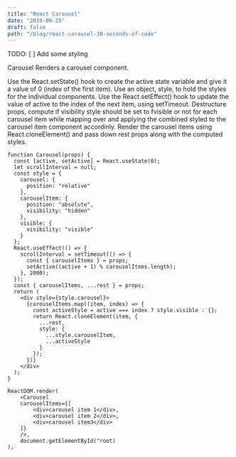```yaml
---
title: "React Carousel"
date: "2019-09-25"
draft: false
path: "/blog/react-carousel-30-seconds-of-code"
---
```

TODO: 
[  ] Add some styling 

Carousel
Renders a carousel component.

Use the React.setState() hook to create the active state variable and give it a value of 0 (index of the first item). Use an object, style, to hold the styles for the individual components. Use the React.setEffect()
hook to update the value of active to the index of the next item, using setTimeout.
Destructure props, compute if visibility style should be set to fvisible or not for each carousel item while mapping over and applying the combined styled to the carousel item component accordinly. Render the carousel items using React.cloneElement() and pass down rest props along with the computed styles.
```
function Carousel(props) {
  const [active, setActive] = React.useState(0);
  let scrollInterval = null;
  const style = {
    carousel: {
      position: "relative"
    },
    carouselItem: {
      position: "absolute",
      visibility: "hidden"
    },
    visible: {
      visibility: "visible"
    }
  };
  React.useEffect(() => {
    scrollInterval = setTimeout(() => {
      const { carouselItems } = props;
      setActive((active + 1) % carouselItems.length);
    }, 2000);
  });
  const { carouselItems, ...rest } = props;
  return (
    <div style={style.carousel}>
      {carouselItems.map((item, index) => {
        const activeStyle = active === index ? style.visible : {};
        return React.cloneElement(item, {
          ...rest,
          style: {
            ...style.carouselItem,
            ...activeStyle
          }
        });
      })}
    </div>
  );
}
```

```
ReactDOM.render(
    <Carousel
    carouselItems={[
        <div>carousel item 1</div>,
        <div>carousel item 2</div>,
        <div>carousel item3</div>
    ]}
    />,
    document.getElementById("root)
);
```